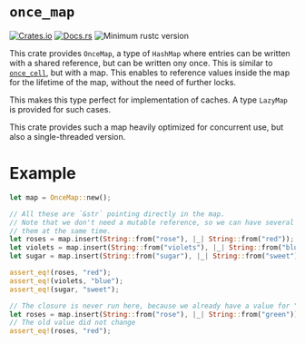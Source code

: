 # `once_map`

[![Crates.io](https://img.shields.io/crates/v/once_map.svg)](https://crates.io/crates/once_map)
[![Docs.rs](https://docs.rs/once_map/badge.svg)](https://docs.rs/once_map/)
![Minimum rustc version](https://img.shields.io/badge/rustc-1.63+-lightgray.svg)

This crate provides `OnceMap`, a type of `HashMap` where entries can be written with a shared reference,
but can be written ony once. This is similar to [`once_cell`], but with a map.
This enables to reference values inside the map for the lifetime of the map, without the need
of further locks.

This makes this type perfect for implementation of caches. A type `LazyMap` is provided for such cases.

This crate provides such a map heavily optimized for concurrent use, but also a single-threaded version.

[`once_cell`]: https://docs.rs/once_cell

# Example

```rust
let map = OnceMap::new();

// All these are `&str` pointing directly in the map.
// Note that we don't need a mutable reference, so we can have several of
// them at the same time.
let roses = map.insert(String::from("rose"), |_| String::from("red"));
let violets = map.insert(String::from("violets"), |_| String::from("blue"));
let sugar = map.insert(String::from("sugar"), |_| String::from("sweet"));

assert_eq!(roses, "red");
assert_eq!(violets, "blue");
assert_eq!(sugar, "sweet");

// The closure is never run here, because we already have a value for "rose"
let roses = map.insert(String::from("rose"), |_| String::from("green"));
// The old value did not change
assert_eq!(roses, "red");
```
